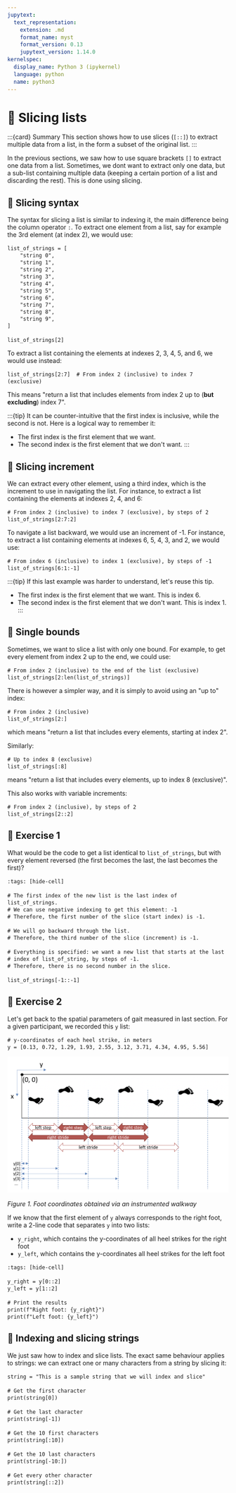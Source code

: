 ```yaml
---
jupytext:
  text_representation:
    extension: .md
    format_name: myst
    format_version: 0.13
    jupytext_version: 1.14.0
kernelspec:
  display_name: Python 3 (ipykernel)
  language: python
  name: python3
---
```


# 📖 Slicing lists

:::{card} Summary
This section shows how to use slices (`[::]`) to extract multiple data from a list, in the form a subset of the original list.
:::

In the previous sections, we saw how to use square brackets `[]` to extract one data from a list. Sometimes, we dont want to extract only one data, but a sub-list containing multiple data (keeping a certain portion of a list and discarding the rest). This is done using slicing.

## 📄 Slicing syntax

The syntax for slicing a list is similar to indexing it, the main difference being the column operator `:`. To extract one element from a list, say for example the 3rd element (at index 2), we would use:

```{code-cell}
list_of_strings = [
    "string 0",
    "string 1",
    "string 2",
    "string 3",
    "string 4",
    "string 5",
    "string 6",
    "string 7",
    "string 8",
    "string 9",
]

list_of_strings[2]
```

To extract a list containing the elements at indexes 2, 3, 4, 5, and 6, we would use instead:

```{code-cell}
list_of_strings[2:7]  # From index 2 (inclusive) to index 7 (exclusive)
```

This means "return a list that includes elements from index 2 up to (**but excluding**) index 7".

:::{tip}
It can be counter-intuitive that the first index is inclusive, while the second is not. Here is a logical way to remember it:
- The first index is the first element that we want.
- The second index is the first element that we don't want.
:::

## 📄 Slicing increment

We can extract every other element, using a third index, which is the increment to use in navigating the list. For instance, to extract a list containing the elements at indexes 2, 4, and 6:

```{code-cell}
# From index 2 (inclusive) to index 7 (exclusive), by steps of 2
list_of_strings[2:7:2]
```

To navigate a list backward, we would use an increment of -1. For instance, to extract a list containing elements at indexes 6, 5, 4, 3, and 2, we would use:

```{code-cell}
# From index 6 (inclusive) to index 1 (exclusive), by steps of -1
list_of_strings[6:1:-1]
```

:::{tip}
If this last example was harder to understand, let's reuse this tip.
- The first index is the first element that we want. This is index 6.
- The second index is the first element that we don't want. This is index 1.
:::

## 📄 Single bounds

Sometimes, we want to slice a list with only one bound. For example, to get every element from index 2 up to the end, we could use:

```{code-cell}
# From index 2 (inclusive) to the end of the list (exclusive)
list_of_strings[2:len(list_of_strings)]
```

There is however a simpler way, and it is simply to avoid using an "up to" index:

```{code-cell}
# From index 2 (inclusive)
list_of_strings[2:]
```

which means "return a list that includes every elements, starting at index 2".

Similarly:

```{code-cell}
# Up to index 8 (exclusive)
list_of_strings[:8]
```

means "return a list that includes every elements, up to index 8 (exclusive)".

This also works with variable increments:

```{code-cell}
# From index 2 (inclusive), by steps of 2
list_of_strings[2::2]
```


## 💪 Exercise 1

What would be the code to get a list identical to `list_of_strings`, but with every element reversed (the first becomes the last, the last becomes the first)?

```{code-cell} ipython3
:tags: [hide-cell]

# The first index of the new list is the last index of list_of_strings.
# We can use negative indexing to get this element: -1
# Therefore, the first number of the slice (start index) is -1.

# We will go backward through the list.
# Therefore, the third number of the slice (increment) is -1.

# Everything is specified: we want a new list that starts at the last
# index of list_of_string, by steps of -1.
# Therefore, there is no second number in the slice.

list_of_strings[-1::-1]
```


## 💪 Exercise 2

Let's get back to the spatial parameters of gait measured in last section. For a given participant, we recorded this `y` list:

```{code-cell}
# y-coordinates of each heel strike, in meters
y = [0.13, 0.72, 1.29, 1.93, 2.55, 3.12, 3.71, 4.34, 4.95, 5.56]
```

![Instrumented walkway -width:full](_static/images/instrumented_walkway.png)

*Figure 1. Foot coordinates obtained via an instrumented walkway*

If we know that the first element of `y` always corresponds to the right foot, write a 2-line code that separates `y` into two lists:
- `y_right`, which contains the y-coordinates of all heel strikes for the right foot
- `y_left`, which contains the y-coordinates all heel strikes for the left foot

```{code-cell} ipython3
:tags: [hide-cell]

y_right = y[0::2]
y_left = y[1::2]

# Print the results
print(f"Right foot: {y_right}")
print(f"Left foot: {y_left}")
```


## 📄 Indexing and slicing strings

We just saw how to index and slice lists. The exact same behaviour applies to strings: we can extract one or many characters from a string by slicing it:

```{code-cell} ipython3
string = "This is a sample string that we will index and slice"

# Get the first character
print(string[0])

# Get the last character
print(string[-1])

# Get the 10 first characters
print(string[:10])

# Get the 10 last characters
print(string[-10:])

# Get every other character
print(string[::2])
```


